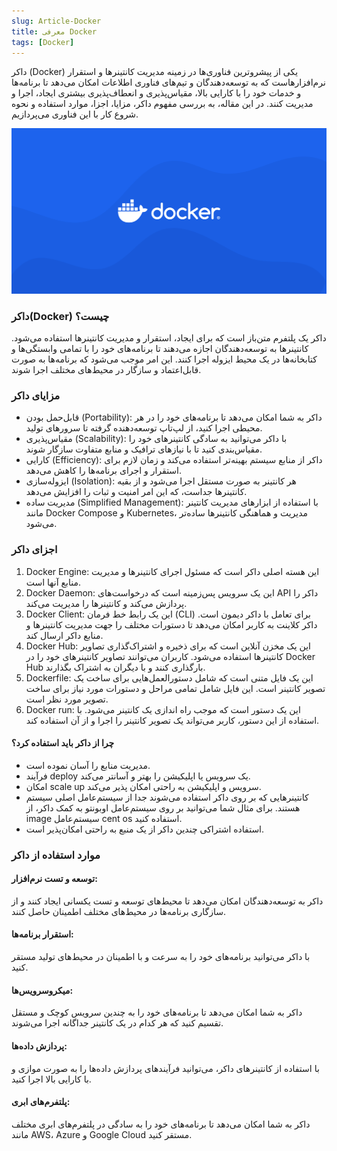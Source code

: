 ```yaml
---
slug: Article-Docker
title: معرفی Docker
tags: [Docker]
---
```

داکر (Docker) یکی از پیشروترین فناوری‌ها در زمینه مدیریت کانتینرها و استقرار نرم‌افزارهاست که به توسعه‌دهندگان و تیم‌های فناوری اطلاعات امکان می‌دهد تا برنامه‌ها و خدمات خود را با کارایی بالا، مقیاس‌پذیری و انعطاف‌پذیری بیشتری ایجاد، اجرا و مدیریت کنند. در این مقاله، به بررسی مفهوم داکر، مزایا، اجزا، موارد استفاده و نحوه شروع کار با این فناوری می‌پردازیم.

![New Release Banner](./docker.png)
<!--truncate-->
### داکر(Docker) چیست؟
داکر یک پلتفرم متن‌باز است که برای ایجاد، استقرار و مدیریت کانتینرها استفاده می‌شود. کانتینرها به توسعه‌دهندگان اجازه می‌دهند تا برنامه‌های خود را با تمامی وابستگی‌ها و کتابخانه‌ها در یک محیط ایزوله اجرا کنند. این امر موجب می‌شود که برنامه‌ها به صورت قابل‌اعتماد و سازگار در محیط‌های مختلف اجرا شوند.

### مزایای داکر
- قابل‌حمل بودن (Portability):
 داکر به شما امکان می‌دهد تا برنامه‌های خود را در هر محیطی اجرا کنید، از لپ‌تاپ توسعه‌دهنده گرفته تا سرورهای تولید.
- مقیاس‌پذیری (Scalability):
 با داکر می‌توانید به سادگی کانتینرهای خود را مقیاس‌بندی کنید تا با نیازهای ترافیک و منابع متفاوت سازگار شوند.
- کارایی (Efficiency): 
داکر از منابع سیستم بهینه‌تر استفاده می‌کند و زمان لازم برای استقرار و اجرای برنامه‌ها را کاهش می‌دهد.
- ایزوله‌سازی (Isolation): 
هر کانتینر به صورت مستقل اجرا می‌شود و از بقیه کانتینرها جداست، که این امر امنیت و ثبات را افزایش می‌دهد.
- مدیریت ساده (Simplified Management):
 با استفاده از ابزارهای مدیریت کانتینر مانند Docker Compose و Kubernetes، مدیریت و هماهنگی کانتینرها ساده‌تر می‌شود.

### اجزای داکر
1. Docker Engine:
  این هسته اصلی داکر است که مسئول اجرای کانتینرها و مدیریت منابع آنها است.
2. Docker Daemon:
 این یک سرویس پس‌زمینه است که درخواست‌های API داکر را پردازش می‌کند و کانتینرها را مدیریت می‌کند.
3. Docker Client: این یک رابط خط فرمان (CLI) برای تعامل با داکر دیمون است. داکر کلاینت به کاربر امکان می‌دهد تا دستورات مختلف را جهت مدیریت کانتینرها و منابع داکر ارسال کند.
4. Docker Hub: این یک مخزن آنلاین است که برای ذخیره و اشتراک‌گذاری تصاویر کانتینرها استفاده می‌شود. کاربران می‌توانند تصاویر کانتینرهای خود را در Docker Hub بارگذاری کنند و با دیگران به اشتراک بگذارند.
5. Dockerfile: این یک فایل متنی است که شامل دستورالعمل‌هایی برای ساخت یک تصویر کانتینر است. این فایل شامل تمامی مراحل و دستورات مورد نیاز برای ساخت تصویر مورد نظر است.
6.  Docker run: این یک دستور است که موجب راه اندازی یک کانتینر می‌شود. با استفاده از این دستور، کاربر می‌تواند یک تصویر کانتینر را اجرا و از آن استفاده کند.

#### چرا از داکر باید استفاده کرد؟
- مدیریت منابع را آسان نموده است.
- فرآیند deploy یک سرویس یا اپلیکیشن را بهتر و آسانتر می‌کند.
- امکان scale up سرویس و اپلیکیشن به راحتی امکان پذیر می‌کند.
- کانتینرهایی که بر روی داکر استفاده می‌شوند جدا از سیستم‌عامل اصلی سیستم هستند. برای مثال شما می‌توانید بر روی سیستم‌عامل اوبونتو به کمک داکر، از image سیستم‌عامل cent os استفاده کنید.
- استفاده اشتراکی چندین داکر از یک منبع به راحتی امکان‌پذیر است.

### موارد استفاده از داکر
#### توسعه و تست نرم‌افزار: 
داکر به توسعه‌دهندگان امکان می‌دهد تا محیط‌های توسعه و تست یکسانی ایجاد کنند و از سازگاری برنامه‌ها در محیط‌های مختلف اطمینان حاصل کنند.
#### استقرار برنامه‌ها: 
با داکر می‌توانید برنامه‌های خود را به سرعت و با اطمینان در محیط‌های تولید مستقر کنید.
#### میکروسرویس‌ها: 
داکر به شما امکان می‌دهد تا برنامه‌های خود را به چندین سرویس کوچک و مستقل تقسیم کنید که هر کدام در یک کانتینر جداگانه اجرا می‌شوند.
#### پردازش داده‌ها:
 با استفاده از کانتینرهای داکر، می‌توانید فرآیندهای پردازش داده‌ها را به صورت موازی و با کارایی بالا اجرا کنید.
#### پلتفرم‌های ابری:
 داکر به شما امکان می‌دهد تا برنامه‌های خود را به سادگی در پلتفرم‌های ابری مختلف مانند AWS، Azure و Google Cloud مستقر کنید.